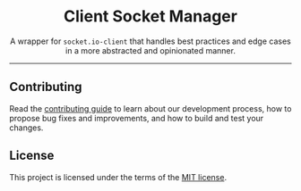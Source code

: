 <div align="center">

# Client Socket Manager

</div>

<div align="center">

A wrapper for `socket.io-client` that handles best practices and edge cases in a more abstracted and opinionated manner.

</div>

<hr />

## Contributing

Read the [contributing guide](https://github.com/Tap30/client-socket-manager/blob/main/CONTRIBUTING.md) to learn about our development process, how to propose bug fixes and improvements, and how to build and test your changes.

## License

This project is licensed under the terms of the [MIT license](https://github.com/Tap30/client-socket-manager/blob/main/LICENSE).
